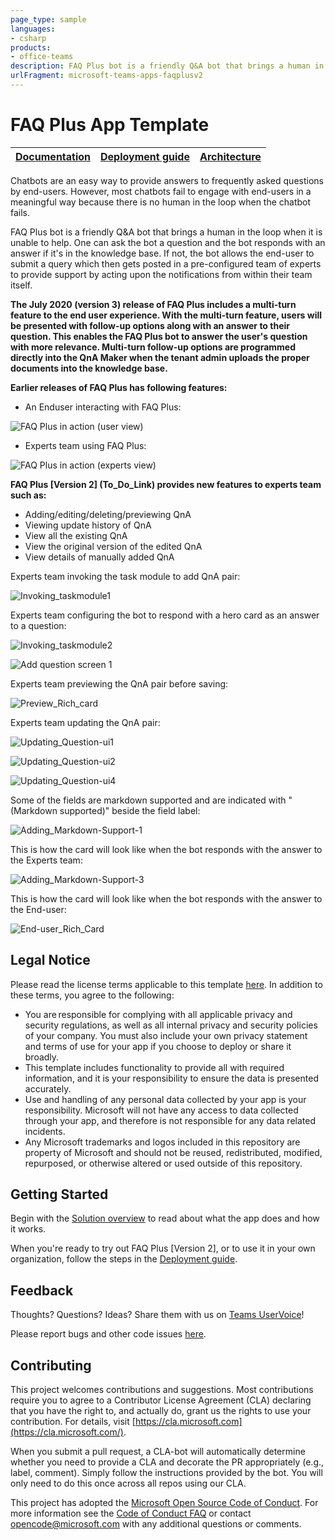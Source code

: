 ```yaml
---
page_type: sample
languages:
- csharp
products:
- office-teams
description: FAQ Plus bot is a friendly Q&A bot that brings a human in the loop when it is unable to help with an answer from the knowledge base.
urlFragment: microsoft-teams-apps-faqplusv2
---
```

#  FAQ Plus App Template

| [Documentation](https://github.com/OfficeDev/microsoft-teams-apps-faqplusv2/wiki/Home) | [Deployment guide](https://github.com/OfficeDev/microsoft-teams-apps-faqplusv2/wiki/Deployment-Guide) | [Architecture](https://github.com/OfficeDev/microsoft-teams-apps-faqplusv2/wiki/Solution-Overview) |
| ---- | ---- | ---- |

Chatbots are an easy way to provide answers to frequently asked questions by end-users. However, most chatbots fail to engage with end-users in a meaningful way because there is no human in the loop when the chatbot fails. 

FAQ Plus bot is a friendly Q&A bot that brings a human in the loop when it is unable to help. One can ask the bot a question and the bot responds with an answer if it's in the knowledge base. If not, the bot allows the end-user to submit a query which then gets posted in a pre-configured team of experts to provide support by acting upon the notifications from within their team itself.

**The July 2020 (version 3) release of FAQ Plus includes a multi-turn feature to the end user experience. With the multi-turn feature, users will be presented with follow-up options along with an answer to their question. This enables the FAQ Plus bot to answer the user's question with more relevance. Multi-turn follow-up options are programmed directly into the QnA Maker when the tenant admin uploads the proper documents into the knowledge base.**

**Earlier releases of FAQ Plus has following features:**

*	An Enduser interacting with FAQ Plus:

![FAQ Plus in action (user view)](https://github.com/OfficeDev/microsoft-teams-faqplusplus-app/wiki/images/FAQPlusEndUser.gif)

*	Experts team using FAQ Plus:

![FAQ Plus in action (experts view)](https://github.com/OfficeDev/microsoft-teams-faqplusplus-app/wiki/images/FAQPlusExperts.gif)


**FAQ Plus [Version 2] (To_Do_Link) provides new features to experts team such as:**
* Adding/editing/deleting/previewing QnA
* Viewing update history of QnA
* View all the existing QnA
* View the original version of the edited QnA
* View details of manually added QnA

Experts team invoking the task module to add QnA pair:

![Invoking_taskmodule1](/Wiki/Images/Invoking_taskmodule1.png)

Experts team configuring the bot to respond with a hero card as an answer to a question:

![Invoking_taskmodule2](/Wiki/Images/Invoking_taskmodule2.png)

![Add question screen 1](/Wiki/Images/add-question-richcard1.png)

Experts team previewing the QnA pair before saving:
   
![Preview_Rich_card](/Wiki/Images/Preview_Rich_card.png)

Experts team updating the QnA pair:

![Updating_Question-ui1](/Wiki/Images/Updating_Question-ui1.png)

![Updating_Question-ui2](/Wiki/Images/Updating_Question-ui2.png)

![Updating_Question-ui4](/Wiki/Images/Updating_Question-ui4.png)

Some of the fields are markdown supported and are indicated with "(Markdown supported)" beside the field label:
   
![Adding_Markdown-Support-1](/Wiki/Images/Adding_Markdown-Support1.png)
   
This is how the card will look like when the bot responds with the answer to the Experts team:

![Adding_Markdown-Support-3](/Wiki/Images/Adding_Markdown-Support3.png)

This is how the card will look like when the bot responds with the answer to the End-user:

![End-user_Rich_Card](/Wiki/Images/End-user_Rich_Card.png)

## Legal Notice

Please read the license terms applicable to this template [here](https://nam06.safelinks.protection.outlook.com/?url=https%3A%2F%2Fgithub.com%2FOfficeDev%2Fmicrosoft-teams-company-communicator-app%2Fblob%2Fmaster%2FLICENSE&data=04%7C01%7CNidhi.Shandilya%40microsoft.com%7C263aa462997e45b8e20108d7479b86be%7C72f988bf86f141af91ab2d7cd011db47%7C1%7C0%7C637056605626329514%7CUnknown%7CTWFpbGZsb3d8eyJWIjoiMC4wLjAwMDAiLCJQIjoiV2luMzIiLCJBTiI6Ik1haWwiLCJXVCI6Mn0%3D%7C-1&sdata=o6iWeK9uPnMs9vWhK29bXG6FSitjy8S64aXiM%2B5%2FdtE%3D&reserved=0). In addition to these terms, you agree to the following:

- You are responsible for complying with all applicable privacy and security regulations, as well as all internal privacy and security policies of your company. You must also include your own privacy statement and terms of use for your app if you choose to deploy or share it broadly.
- This template includes functionality to provide all with required information, and it is your responsibility to ensure the data is presented accurately.
- Use and handling of any personal data collected by your app is your responsibility. Microsoft will not have any access to data collected through your app, and therefore is not responsible for any data related incidents.
- Any Microsoft trademarks and logos included in this repository are property of Microsoft and should not be reused, redistributed, modified, repurposed, or otherwise altered or used outside of this repository.

## Getting Started

Begin with the [Solution overview](/wiki/Solution-overview) to read about what the app does and how it works.

When you're ready to try out FAQ Plus [Version 2], or to use it in your own organization, follow the steps in the [Deployment guide](/wiki/DeployementGuide).

## Feedback

Thoughts? Questions? Ideas? Share them with us on [Teams UserVoice](https://microsoftteams.uservoice.com/forums/555103-public)!

Please report bugs and other code issues [here](/issues/new).

## Contributing

This project welcomes contributions and suggestions. Most contributions require you to agree to a Contributor License Agreement (CLA) declaring that you have the right to, and actually do, grant us the rights to use your contribution. For details, visit [https://cla.microsoft.com](https://cla.microsoft.com/).

When you submit a pull request, a CLA-bot will automatically determine whether you need to provide a CLA and decorate the PR appropriately (e.g., label, comment). Simply follow the instructions provided by the bot. You will only need to do this once across all repos using our CLA.

This project has adopted the [Microsoft Open Source Code of Conduct](https://opensource.microsoft.com/codeofconduct/). For more information see the [Code of Conduct FAQ](https://opensource.microsoft.com/codeofconduct/FAQ/) or contact [opencode@microsoft.com](mailto:opencode@microsoft.com) with any additional questions or comments.